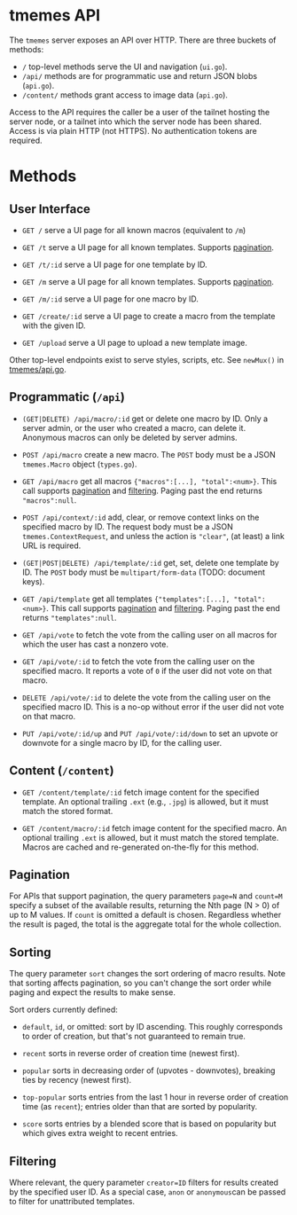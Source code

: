 # tmemes API

The `tmemes` server exposes an API over HTTP.  There are three buckets of
methods:

- `/` top-level methods serve the UI and navigation (`ui.go`).
- `/api/` methods are for programmatic use and return JSON blobs (`api.go`).
- `/content/` methods grant access to image data (`api.go`).

Access to the API requires the caller be a user of the tailnet hosting the
server node, or a tailnet into which the server node has been shared.
Access is via plain HTTP (not HTTPS).
No authentication tokens are required.

# Methods

## User Interface

- `GET /` serve a UI page for all known macros (equivalent to `/m`)

- `GET /t` serve a UI page for all known templates. Supports [pagination](#pagination).

- `GET /t/:id` serve a UI page for one template by ID.

- `GET /m` serve a UI page for all known templates. Supports [pagination](#pagination).

- `GET /m/:id` serve a UI page for one macro by ID.

- `GET /create/:id` serve a UI page to create a macro from the template with
  the given ID.

- `GET /upload` serve a UI page to upload a new template image.

Other top-level endpoints exist to serve styles, scripts, etc.  See `newMux()`
in [tmemes/api.go](../tmemes/api.go).


## Programmatic (`/api`)

- `(GET|DELETE) /api/macro/:id` get or delete one macro by ID. Only a server
  admin, or the user who created a macro, can delete it. Anonymous macros can
  only be deleted by server admins.

- `POST /api/macro` create a new macro. The `POST` body must be a JSON
  `tmemes.Macro` object (`types.go`).

- `GET /api/macro` get all macros `{"macros":[...], "total":<num>}`.
  This call supports [pagination](#pagination) and [filtering](#filtering).
  Paging past the end returns `"macros":null`.

- `POST /api/context/:id` add, clear, or remove context links on the specified
  macro by ID. The request body must be a JSON `tmemes.ContextRequest`, and
  unless the action is `"clear"`, (at least) a link URL is required.

- `(GET|POST|DELETE) /api/template/:id` get, set, delete one template by ID.
  The `POST` body must be `multipart/form-data` (TODO: document keys).

- `GET /api/template` get all templates `{"templates":[...], "total":<num>}`.
  This call supports [pagination](#pagination) and [filtering](#filtering).
  Paging past the end returns `"templates":null`.

- `GET /api/vote` to fetch the vote from the calling user on all macros for
  which the user has cast a nonzero vote.

- `GET /api/vote/:id` to fetch the vote from the calling user on the specified
  macro. It reports a vote of `0` if the user did not vote on that macro.

- `DELETE /api/vote/:id` to delete the vote from the calling user on the
  specified macro ID. This is a no-op without error if the user did not vote on
  that macro.

- `PUT /api/vote/:id/up` and `PUT /api/vote/:id/down` to set an upvote or
  downvote for a single macro by ID, for the calling user.


## Content (`/content`)

- `GET /content/template/:id` fetch image content for the specified template.
  An optional trailing `.ext` (e.g., `.jpg`) is allowed, but it must match the
  stored format.

- `GET /content/macro/:id` fetch image content for the specified macro.  An
  optional trailing `.ext` is allowed, but it must match the stored template.
  Macros are cached and re-generated on-the-fly for this method.


## Pagination

For APIs that support pagination, the query parameters `page=N` and `count=M`
specify a subset of the available results, returning the Nth page (N > 0) of up
to M values. If `count` is omitted a default is chosen. Regardless whether the
result is paged, the total is the aggregate total for the whole collection.

## Sorting

The query parameter `sort` changes the sort ordering of macro results. Note
that sorting affects pagination, so you can't change the sort order while
paging and expect the results to make sense.

Sort orders currently defined:

- `default`, `id`, or omitted: sort by ID ascending. This roughly corresponds
  to order of creation, but that's not guaranteed to remain true.

- `recent` sorts in reverse order of creation time (newest first).

- `popular` sorts in decreasing order of (upvotes - downvotes), breaking ties
   by recency (newest first).

- `top-popular` sorts entries from the last 1 hour in reverse order of creation
  time (as `recent`); entries older than that are sorted by popularity.

- `score` sorts entries by a blended score that is based on popularity but
  which gives extra weight to recent entries.

## Filtering

Where relevant, the query parameter `creator=ID` filters for results created by
the specified user ID. As a special case, `anon` or `anonymous`can be passed to
filter for unattributed templates.
